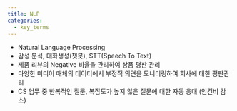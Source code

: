 ```yaml
---
title: NLP
categories:
  - key_terms
---
```


- Natural Language Processing
- 감성 분석, 대화생성(챗봇), STT(Speech To Text)
- 제품 리뷰의 Negative 비율을 관리하여 상품 평판 관리 
- 다양한 미디어 매체의 데이터에서 부정적 의견을 모니터링하여 회사에 대한 평판관리 
- CS 업무 중 반복적인 질문, 복잡도가 높지 않은 질문에 대한 자동 응대 (인건비 감소)